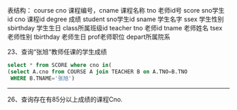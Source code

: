 表结构：
course    cno 课程编号，cname 课程名称 tno 老师id号
score     sno学生id        cno 课程id        degree 成绩
student  sno学生id    sname 学生名字   ssex 学生性别   sbirthday 学生生日 class所属班级id
teacher  tno 老师id   tname 老师姓名 tsex 老师性别  tbirthday 老师生日   prof老师职位 depart所属院系



23、查询“张旭“教师任课的学生成绩
```sql
select * from SCORE where cno in(
(select A.cno from COURSE A join TEACHER B on A.TNO=B.TNO 
 WHERE B.TNAME='张旭')
```
---

26、查询存在有85分以上成绩的课程Cno.
